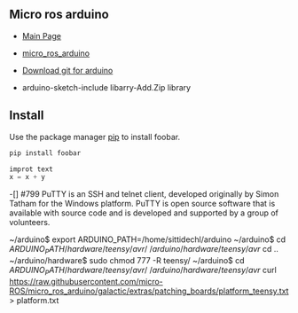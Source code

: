 ## Micro ros arduino
* [Main Page](https://github.com/SittidechL/Documents/blob/main/README.md)
* [micro_ros_arduino](https://github.com/micro-ROS/micro_ros_arduino)
* [Download git for arduino](https://github.com/micro-ROS/micro_ros_arduino.git) 

* arduino-sketch-include libarry-Add.Zip library
## Install
Use the package manager [pip](https://www.putty.org/) to install foobar.
```bash
pip install foobar
```
```Python
improt text
x = x + y
```
-[] #799
PuTTY is an SSH and telnet client, developed originally by Simon Tatham for the Windows platform. PuTTY is open source software that is available with source code and is developed and supported by a group of volunteers.

~/arduino$ export ARDUINO_PATH=/home/sittidechl/arduino
~/arduino$ cd $ARDUINO_PATH/hardware/teensy/avr/
~/arduino/hardware/teensy/avr$ cd ..
~/arduino/hardware$ sudo chmod 777 -R teensy/
~/arduino$ cd $ARDUINO_PATH/hardware/teensy/avr/
~/arduino/hardware/teensy/avr$ curl https://raw.githubusercontent.com/micro-ROS/micro_ros_arduino/galactic/extras/patching_boards/platform_teensy.txt > platform.txt
